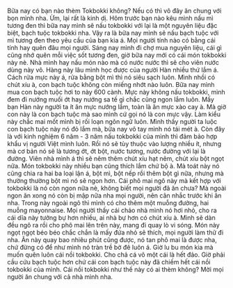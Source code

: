Bữa nay có bạn nào thèm Tokbokki không? Nếu có thì vô đây ăn chung với bọn mình nha. Ừm, lại rất là kinh dị. Hôm trước bạn nào kêu mình nấu mì tương đen thì bữa nay mình sẽ nấu tokbokki với lại là một nguyên liệu đặc biệt, bạch tuộc tokbokki nha. Vậy ra là bữa nay mình sẽ nấu bạch tuộc với mì tương đen theo yêu cầu của bạn kia á. Mọi người tính nào có bằng cái tính hay quên đâu mọi người. Sáng nay mình đi chợ mua nguyên liệu, cái gì cũng nhớ quên mỗi việc sốt tương đen, giờ bữa nay mới có cái món tokbokki này nè. Nhà mình hay nấu món nào mà có nước nước thì sẽ cho viên nước dùng này vô. Hàng này lâu mình học được của người Hàn nhiều thứ lắm á. Cách rửa mực này á, rửa bằng bột mì thì nó siêu sạch luôn. Mình nhồi có chút xíu à, con bạch tuộc không còn miếng nhớt nào luôn. Bữa nay mình mua con bạch tuộc hơi to này 600 cành. Mực này không nấu tokbokki, mình đem đi nướng muối ớt hay nướng sa tế gì chắc cũng ngon lắm luôn. Mấy bạn Hàn này người ta ít ăn mực nướng lắm, toàn là ăn mực xào cay à. Mà giờ con này là con bạch tuộc mà sao mình cứ gọi nó là con mực vậy. Làm kiểu này chắc mai mốt mình bị rối loạn ngôn ngữ luôn. Mình thấy người ta luộc con bạch tuộc này nó đỏ lắm mà, bữa nay vô tay mình nó tái mét à. Còn đây là với kinh nghiệm 6 năm - 3 năm nấu tokbokki của mình thì đảm bảo hợp khẩu vị người Việt mình luôn. Rồi nó sẽ tùy thuộc vào lượng nhiều ít, nhưng mà cơ bản nó sẽ là tương ớt, ớt bột, nước tương, nước đường với lại là đường. Viên nhà mình á thì sẽ nêm thêm chút xíu hạt nêm, chút xíu bột ngọt nữa. Món tokbokki này nhiều bạn cũng thích lắm chứ bộ à. Mà toát này nó cũng chia ra hai ba loại lận á, bột mì, bột nếp rồi thêm bột gì nữa, nhưng mà thường thường bột mì nó sẽ ngon hơn. Cái phô mai ngô này mà kết hợp với tokbokki là nó còn ngon nữa nè, không biết mọi người đã ăn chưa? Mà ngoài ngon ăn xong nó còn bị mập nữa nha mọi người, nên cân nhắc trước khi ăn nha. Trong này ngoài ngô thì mình có cho thêm một muỗng đường, hai muỗng mayonnaise. Mọi người thấy cái chảo nhà mình nó hơi nhỏ, cho ra cái dĩa này tưởng bự hơn nhiều, ai nhà bự hơn có chút xíu à. Mình sẽ dàn đều ngô ra rồi cho phô mai lên trên này, mang đi quay lò vi sóng. Món này ngọt ngọt béo béo chắc chắn là mấy đứa nhỏ sẽ thích, mọi người làm thử đi nha. Ăn này quay bao nhiêu phút cũng được, nó tan phô mai là được nha, chứ đừng có để như mình nó tràn trề bờ đê luôn á. Giờ lu bu món kia mà muốn quên luôn cái nồi tokbokki. Cho chả cá vô một cái là hết đảo. Giờ phải cầu cứu bạch tuộc hơn chứ cái con bạch tuộc này đã chiếm hết cái nồi tokbokki của mình. Cái nồi tokbokki như thế này có ai thèm không? Mời mọi người ăn chung với cả nhà mình nha.